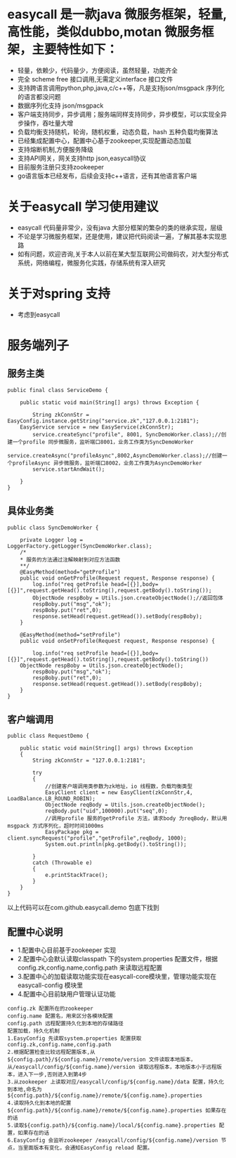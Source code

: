 # 
easycall 是一款java 微服务框架，轻量,高性能，类似dubbo,motan 微服务框架，主要特性如下：
========================
* 轻量，依赖少，代码量少，方便阅读，虽然轻量，功能齐全
* 完全 scheme free 接口调用,无需定义interface 接口文件
* 支持跨语言调用python,php,java,c/c++等，凡是支持json/msgpack 序列化的语言都没问题
* 数据序列化支持 json/msgpack
* 客户端支持同步，异步调用；服务端同样支持同步，异步模型，可以实现全异步操作，吞吐量大增
* 负载均衡支持随机，轮询，随机权重，动态负载，hash 五种负载均衡算法
* 已经集成配置中心，配置中心基于zookeeper,实现配置动态加载
* 支持熔断机制,方便服务降级
* 支持API网关，网关支持http json,easycall协议
* 目前服务注册只支持zookeeper
* go语言版本已经发布，后续会支持c++语言，还有其他语言客户端

关于easycall 学习使用建议
=====================
* easycall 代码量非常少，没有java 大部分框架的繁杂的类的继承实现，层级
* 不论是学习微服务框架，还是使用，建议把代码阅读一遍，了解其基本实现思路
* 如有问题，欢迎咨询,关于本人以前在某大型互联网公司做码农，对大型分布式系统，网络编程，微服务化实践，存储系统有深入研究

关于对spring 支持
===============
* 考虑到easycall

服务端列子
========
服务主类
--------
```
public final class ServiceDemo {

    public static void main(String[] args) throws Exception {

    	String zkConnStr = EasyConfig.instance.getString("service.zk","127.0.0.1:2181");
	EasyService service = new EasyService(zkConnStr);
    	service.createSync("profile", 8001, SyncDemoWorker.class);//创建一个profile 同步微服务，监听端口8001，业务工作类为SyncDemoWorker
    	service.createAsync("profileAsync",8002,AsyncDemoWorker.class);//创建一个profileAsync 异步微服务，监听端口8002，业务工作类为AsyncDemoWorker
    	service.startAndWait();
    	
    }
}
```

具体业务类
---------
```
public class SyncDemoWorker {

    private Logger log = LoggerFactory.getLogger(SyncDemoWorker.class);
    /*
    * 服务的方法通过注解映射到对应方法函数
    **/
    @EasyMethod(method="getProfile")
    public void onGetProfile(Request request, Response response) {
    	log.info("req getProfile head=[{}],body=[{}]",request.getHead().toString(),request.getBody().toString()); 	
    	ObjectNode respBoby = Utils.json.createObjectNode();//返回包体
    	respBoby.put("msg","ok");
    	respBoby.put("ret",0);
    	response.setHead(request.getHead()).setBody(respBoby);
    }
    
    @EasyMethod(method="setProfile")
    public void onSetProfile(Request request, Response response) {
    	
    	log.info("req setProfile head=[{}],body=[{}]",request.getHead().toString(),request.getBody().toString())
	ObjectNode respBoby = Utils.json.createObjectNode();
    	respBoby.put("msg","ok");
    	respBoby.put("ret",0);
    	response.setHead(request.getHead()).setBody(respBoby);
    }
}
```
客户端调用
---------
```
public class RequestDemo {
	
	public static void main(String[] args) throws Exception
	{
		String zkConnStr = "127.0.0.1:2181";

		try
		{	
			//创建客户端调用类参数为zk地址，io 线程数，负载均衡类型
			EasyClient client = new EasyClient(zkConnStr,4, LoadBalance.LB_ROUND_ROBIN);
			ObjectNode reqBody = Utils.json.createObjectNode();
			reqBody.put("uid",100000).put("seq",0);
			//调用profile 服务的getProfile 方法，请求body 为reqBody，默认用msgpack 方式序列化，超时时间1000ms	
			EasyPackage pkg = client.syncRequest("profile","getProfile",reqBody, 1000);
			System.out.println(pkg.getBody().toString());

		}
		catch (Throwable e)
		{
			e.printStackTrace();
		}
	}
}
```
以上代码可以在com.github.easycall.demo 包底下找到

配置中心说明
----------
* 1.配置中心目前基于zookeeper 实现
* 2.配置中心会默认读取classpath 下的system.properties 配置文件，根据config.zk,config.name,config.path 来读取远程配置
* 3.配置中心的加载读取功能实现在easycall-core模块里，管理功能实现在easycall-config 模块里
* 4.配置中心目前缺用户管理认证功能
```
config.zk 配置所在的zookeeper
config.name 配置名，用来区分各模块配置
config.path 远程配置持久化到本地的存储路径
配置加载，持久化机制
1.EasyConfig 先读取system.properties 配置获取config.zk,config.name,config.path
2.根据配置检查比较远程配置版本,从${config.path}/${config.name}/remote/version 文件读取本地版本，从/easycall/config/${config.name}/version 读取远程版本，本地版本小于远程版本，进入下一步,否则进入到第4步
3.从zookeeper 上读取对应/easycall/config/${config.name}/data 配置，持久化到本地,命名为${config.path}/${config.name}/remote/${config.name}.properties
4.读取持久化到本地的配置${config.path}/${config.name}/remote/${config.name}.properties 如果存在的话
5.读取${config.path}/${config.name}/local/${config.name}.properties 配置，如果存在的话
6.EasyConfig 会监听zookeeper /easycall/config/${config.name}/version 节点，当里面版本有变化，会通知EasyConfig reload 配置。
```
